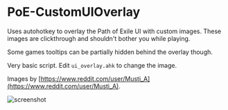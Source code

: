 # PoE-CustomUIOverlay

Uses autohotkey to overlay the Path of Exile UI with custom images. These images are clickthrough and shouldn't bother you while playing.

Some games tooltips can be partially hidden behind the overlay though.

Very basic script. Edit `ui_overlay.ahk` to change the image.

Images by [https://www.reddit.com/user/Musti_A](https://www.reddit.com/user/Musti_A).

![screenshot](http://i.imgur.com/zU5sEKY.png)
